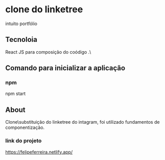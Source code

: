 # clone do linketree
intuito portfólio
## Tecnoloia
React JS para composição do coódigo .\

## Comando para inicializar a aplicação
### npm
npm start

## About

Clone\substituição do linketree do intagram, foi utilizado fundamentos de componentização.

### link do projeto

https://felipeferreira.netlify.app/
